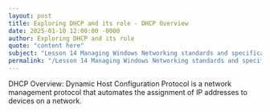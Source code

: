```yaml
---
layout: post
title: Exploring DHCP and its role - DHCP Overview
date: 2025-01-10 12:00:00 -0000
author: Exploring DHCP and its role
quote: "content here"
subject: "Lesson 14 Managing Windows Networking standards and specifications"
permalink: "/Lesson 14 Managing Windows Networking standards and specifications/Exploring DHCP and its role/Exploring DHCP and its role - DHCP Overview"
---
```


DHCP Overview: Dynamic Host Configuration Protocol is a network management protocol that automates the assignment of IP addresses to devices on a network.

